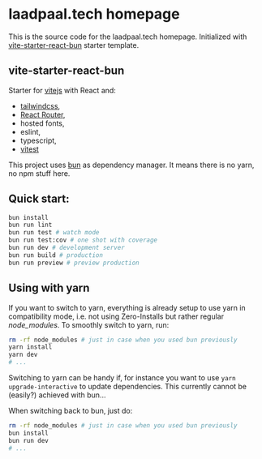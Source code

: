 # laadpaal.tech homepage

This is the source code for the laadpaal.tech homepage. Initialized with [vite-starter-react-bun](https://github.com/marcinczenko/vite-starter-react-bun) starter template.


## vite-starter-react-bun

Starter for [vitejs](https://vitejs.dev) with React and:

- [tailwindcss](https://tailwindcss.com),
- [React Router](https://reactrouter.com),
- hosted fonts,
- eslint,
- typescript,
- [vitest](https://vitest.dev)

This project uses [bun](https://bun.sh) as dependency manager. It means there is no yarn, no npm stuff here.

## Quick start:

```bash
bun install
bun run lint
bun run test # watch mode
bun run test:cov # one shot with coverage
bun run dev # development server
bun run build # production
bun run preview # preview production
```
## Using with yarn

If you want to switch to yarn, everything is already setup to use yarn in compatibility mode, i.e. not using Zero-Installs but rather regular _node_modules_. To smoothly switch to yarn, run:

```bash
rm -rf node_modules # just in case when you used bun previously
yarn install
yarn dev
# ...
```

Switching to yarn can be handy if, for instance you want to use `yarn upgrade-interactive` to update dependencies. This currently cannot be (easily?) achieved with bun...

When switching back to bun, just do:

```bash
rm -rf node_modules # just in case when you used bun previously
bun install
bun run dev
# ...
```
